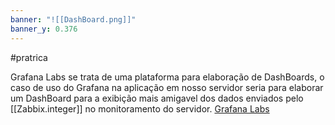 ```yaml
---
banner: "![[DashBoard.png]]"
banner_y: 0.376
---
```

#pratrica 

Grafana Labs se trata de uma plataforma para elaboração de DashBoards, o caso de uso do Grafana na aplicação em nosso servidor seria para elaborar um DashBoard para a exibição mais amigavel dos dados enviados pelo [[Zabbix.integer]] no monitoramento do servidor.
[Grafana Labs](https://grafana.com/grafana/dashboards/)
